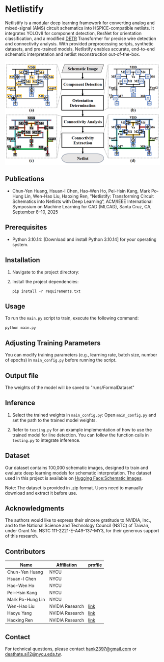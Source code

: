 # Netlistify

Netlistify is a modular deep learning framework for converting analog and mixed-signal (AMS) circuit schematics into HSPICE-compatible netlists. It integrates YOLOv8 for component detection, ResNet for orientation classification, and a modified [DETR](https://github.com/facebookresearch/detr) Transformer for precise wire detection and connectivity analysis. With provided preprocessing scripts, synthetic datasets, and pre-trained models, Netlistify enables accurate, end-to-end schematic interpretation and netlist reconstruction out-of-the-box.

![Example](example2.png)

## Publications
- Chun-Yen Huang, Hsuan-I Chen, Hao-Wen Ho, Pei-Hsin Kang, Mark Po-Hung Lin, Wen-Hao Liu, Haoxing Ren, “Netlistify: Transforming Circuit Schematics into Netlists with Deep Learning“, ACM/IEEE International Symposium on Machine Learning for CAD (MLCAD), Santa Cruz, CA, September 8–10, 2025

## Prerequisites

- Python 3.10.14: [Download and install Python 3.10.14] for your operating system.

## Installation
1. Navigate to the project directory:
2. Install the project dependencies:

    ```shell
    pip install -r requirements.txt
    ```

## Usage
To run the `main.py` script to train, execute the following command:

    python main.py

## Adjusting Training Parameters
You can modify training parameters (e.g., learning rate, batch size, number of epochs) in `main_config.py` before running the script.

## Output file
The weights of the model will be saved to "runs/FormalDataset"

## Inference
1. Select the trained weights in `main_config.py`:
Open `main_config.py` and set the path to the trained model weights.

2. Refer to `testing.py` for an example implementation of how to use the trained model for line detection.
You can follow the function calls in `testing.py` to integrate inference.

## Dataset
Our dataset contains 100,000 schematic images, designed to train and evaluate deep learning models for schematic interpretation.
The dataset used in this project is available on [Hugging Face:Schematic images](https://huggingface.co/datasets/hanky2397/schematic_images).

Note: The dataset is provided in .zip format. Users need to manually download and extract it before use.

## Acknowledgments
The authors would like to express their sincere gratitude to NVIDIA, Inc., and to the National Science and Technology Council (NSTC) of Taiwan, under Grant No. NSTC 111-2221-E-A49-137-MY3, for their generous support of this research.

## Contributors
| Name | Affiliation | profile |
|---|---|---|
| Chun-Yen Huang | NYCU | |
| Hsuan-I Chen | NYCU | |
| Hao-Wen Ho | NYCU | |
| Pei-Hsin Kang | NYCU | |
| Mark Po-Hung Lin | NYCU | |
| Wen-Hao Liu | NVIDIA Research | [link](https://research.nvidia.com/person/wen-hao-liu) |
| Haoyu Yang | NVIDIA Research | [link](https://research.nvidia.com/person/haoyu-yang) |
| Haoxing Ren | NVIDIA Research | [link](https://research.nvidia.com/person/haoxing-mark-ren) |

## Contact

For technical questions, please contact hank2397@gmail.com or deathate.ai12@nycu.eda.tw.
